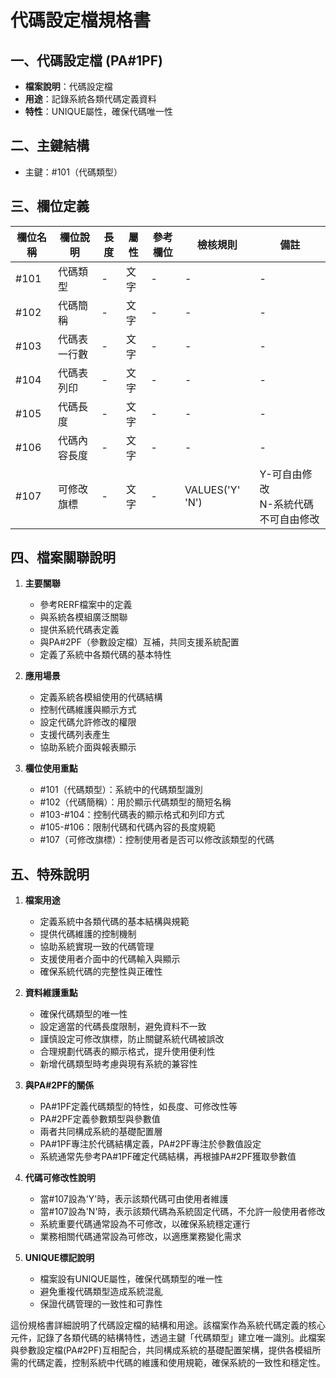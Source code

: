 # 代碼設定檔規格書

## 一、代碼設定檔 (PA#1PF)
- **檔案說明**：代碼設定檔
- **用途**：記錄系統各類代碼定義資料
- **特性**：UNIQUE屬性，確保代碼唯一性

## 二、主鍵結構
- 主鍵：#101（代碼類型）

## 三、欄位定義

| 欄位名稱 | 欄位說明 | 長度 | 屬性 | 參考欄位 | 檢核規則 | 備註 |
|---------|---------|------|-----|---------|----------|------|
| #101 | 代碼類型 | - | 文字 | - | - | - |
| #102 | 代碼簡稱 | - | 文字 | - | - | - |
| #103 | 代碼表一行數 | - | 文字 | - | - | - |
| #104 | 代碼表列印 | - | 文字 | - | - | - |
| #105 | 代碼長度 | - | 文字 | - | - | - |
| #106 | 代碼內容長度 | - | 文字 | - | - | - |
| #107 | 可修改旗標 | - | 文字 | - | VALUES('Y' 'N') | Y-可自由修改<br>N-系統代碼不可自由修改 |

## 四、檔案關聯說明

1. **主要關聯**
   - 參考RERF檔案中的定義
   - 與系統各模組廣泛關聯
   - 提供系統代碼表定義
   - 與PA#2PF（參數設定檔）互補，共同支援系統配置
   - 定義了系統中各類代碼的基本特性

2. **應用場景**
   - 定義系統各模組使用的代碼結構
   - 控制代碼維護與顯示方式
   - 設定代碼允許修改的權限
   - 支援代碼列表產生
   - 協助系統介面與報表顯示

3. **欄位使用重點**
   - #101（代碼類型）：系統中的代碼類型識別
   - #102（代碼簡稱）：用於顯示代碼類型的簡短名稱
   - #103-#104：控制代碼表的顯示格式和列印方式
   - #105-#106：限制代碼和代碼內容的長度規範
   - #107（可修改旗標）：控制使用者是否可以修改該類型的代碼

## 五、特殊說明

1. **檔案用途**
   - 定義系統中各類代碼的基本結構與規範
   - 提供代碼維護的控制機制
   - 協助系統實現一致的代碼管理
   - 支援使用者介面中的代碼輸入與顯示
   - 確保系統代碼的完整性與正確性

2. **資料維護重點**
   - 確保代碼類型的唯一性
   - 設定適當的代碼長度限制，避免資料不一致
   - 謹慎設定可修改旗標，防止關鍵系統代碼被誤改
   - 合理規劃代碼表的顯示格式，提升使用便利性
   - 新增代碼類型時考慮與現有系統的兼容性

3. **與PA#2PF的關係**
   - PA#1PF定義代碼類型的特性，如長度、可修改性等
   - PA#2PF定義參數類型與參數值
   - 兩者共同構成系統的基礎配置層
   - PA#1PF專注於代碼結構定義，PA#2PF專注於參數值設定
   - 系統通常先參考PA#1PF確定代碼結構，再根據PA#2PF獲取參數值

4. **代碼可修改性說明**
   - 當#107設為'Y'時，表示該類代碼可由使用者維護
   - 當#107設為'N'時，表示該類代碼為系統固定代碼，不允許一般使用者修改
   - 系統重要代碼通常設為不可修改，以確保系統穩定運行
   - 業務相關代碼通常設為可修改，以適應業務變化需求

5. **UNIQUE標記說明**
   - 檔案設有UNIQUE屬性，確保代碼類型的唯一性
   - 避免重複代碼類型造成系統混亂
   - 保證代碼管理的一致性和可靠性

這份規格書詳細說明了代碼設定檔的結構和用途。該檔案作為系統代碼定義的核心元件，記錄了各類代碼的結構特性，透過主鍵「代碼類型」建立唯一識別。此檔案與參數設定檔(PA#2PF)互相配合，共同構成系統的基礎配置架構，提供各模組所需的代碼定義，控制系統中代碼的維護和使用規範，確保系統的一致性和穩定性。 